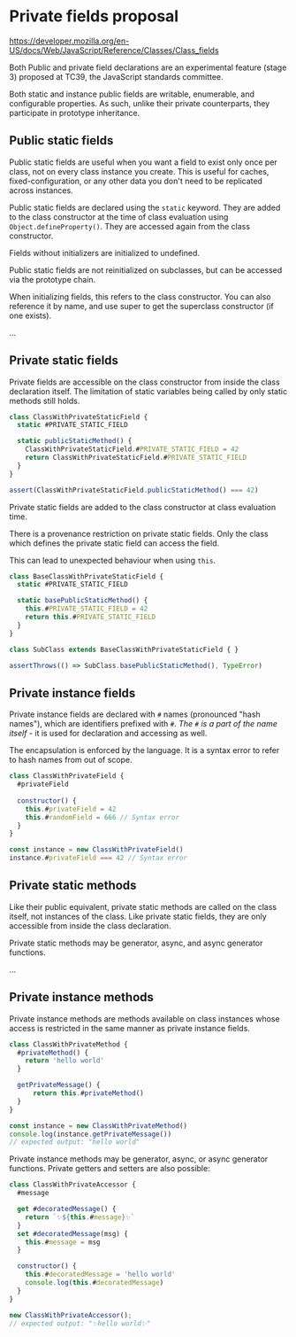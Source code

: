 # Private fields proposal

https://developer.mozilla.org/en-US/docs/Web/JavaScript/Reference/Classes/Class_fields

Both Public and private field declarations are an experimental feature (stage 3) proposed at TC39, the JavaScript standards committee.

Both static and instance public fields are writable, enumerable, and configurable properties. As such, unlike their private counterparts, they participate in prototype inheritance.

## Public static fields

Public static fields are useful when you want a field to exist only once per class, not on every class instance you create. This is useful for caches, fixed-configuration, or any other data you don't need to be replicated across instances.

Public static fields are declared using the `static` keyword. They are added to the class constructor at the time of class evaluation using `Object.defineProperty()`. They are accessed again from the class constructor.

Fields without initializers are initialized to undefined.

Public static fields are not reinitialized on subclasses, but can be accessed via the prototype chain.

When initializing fields, this refers to the class constructor. You can also reference it by name, and use super to get the superclass constructor (if one exists).

...

## Private static fields 

Private fields are accessible on the class constructor from inside the class declaration itself. The limitation of static variables being called by only static methods still holds. 

```js
class ClassWithPrivateStaticField {
  static #PRIVATE_STATIC_FIELD

  static publicStaticMethod() {
    ClassWithPrivateStaticField.#PRIVATE_STATIC_FIELD = 42
    return ClassWithPrivateStaticField.#PRIVATE_STATIC_FIELD
  }
}

assert(ClassWithPrivateStaticField.publicStaticMethod() === 42)
```

Private static fields are added to the class constructor at class evaluation time.

There is a provenance restriction on private static fields. Only the class which defines the private static field can access the field.

This can lead to unexpected behaviour when using `this`.

```js
class BaseClassWithPrivateStaticField {
  static #PRIVATE_STATIC_FIELD

  static basePublicStaticMethod() {
    this.#PRIVATE_STATIC_FIELD = 42
    return this.#PRIVATE_STATIC_FIELD
  }
}

class SubClass extends BaseClassWithPrivateStaticField { }

assertThrows(() => SubClass.basePublicStaticMethod(), TypeError)
```

## Private instance fields

Private instance fields are declared with `#` names (pronounced "hash names"), which are identifiers prefixed with `#`. *The `#` is a part of the name itself* - it is used for declaration and accessing as well.

The encapsulation is enforced by the language. It is a syntax error to refer to hash names from out of scope.

```js
class ClassWithPrivateField {
  #privateField
  
  constructor() {
    this.#privateField = 42
    this.#randomField = 666 // Syntax error
  }
}

const instance = new ClassWithPrivateField()
instance.#privateField === 42 // Syntax error
```


## Private static methods

Like their public equivalent, private static methods are called on the class itself, not instances of the class. Like private static fields, they are only accessible from inside the class declaration.

Private static methods may be generator, async, and async generator functions.

...

## Private instance methods

Private instance methods are methods available on class instances whose access is restricted in the same manner as private instance fields.

```js
class ClassWithPrivateMethod {
  #privateMethod() {
    return 'hello world'
  }

  getPrivateMessage() {
      return this.#privateMethod()
  }
}

const instance = new ClassWithPrivateMethod()
console.log(instance.getPrivateMessage())
// expected output: "hello worl​d"
```

Private instance methods may be generator, async, or async generator functions. Private getters and setters are also possible:

```js
class ClassWithPrivateAccessor {
  #message

  get #decoratedMessage() {
    return `✨${this.#message}✨`
  }
  set #decoratedMessage(msg) {
    this.#message = msg
  }

  constructor() {
    this.#decoratedMessage = 'hello world'
    console.log(this.#decoratedMessage)
  }
}

new ClassWithPrivateAccessor();
// expected output: "✨hello worl​d✨"
```